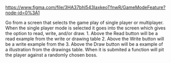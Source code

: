 https://www.figma.com/file/3HA37bhl543IaxkeoTfnwR/GameModeFeature?node-id=0%3A1


Go from a screen that selects the game play of single player or multiplayer. 
When the single player mode is selected it goes into the screen which gives the option to read, write, and/or draw. 
    1. Above the Read button will be a read example from the write or drawing table
    2. Above the Write button will be a write example from the 
    3. Above the Draw button will be a example of a illustration from the drawings table. 
When it is submited a function will pit the player against a randomly chosen boss. 